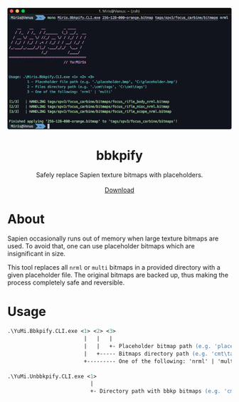<html>
    <p align="center">
        <img src="./SCREENSHOT.png">
    </p>
    <h1 align="center">bbkpify</h1>
    <p align="center">
        Safely replace Sapien texture bitmaps with placeholders.
        <br>
        <br>
        <a href="https://github.com/yumiris/bbkpify/releases/latest">Download</a>
    </p>
</html>

# About

Sapien occasionally runs out of memory when large texture bitmaps are used.
To avoid that, one can use placeholder bitmaps which are insignificant in size.

This tool replaces all `nrml` or `multi` bitmaps in a provided directory with a given placeholder file.
The original bitmaps are backed up, thus making the process completely safe and reversible.

# Usage

```ps
.\YuMi.Bbkpify.CLI.exe <1> <2> <3>
                        |   |   |
                        |   |   +- Placeholder bitmap path (e.g. 'placeholder.bmp')
                        |   +----- Bitmaps directory path (e.g. 'cmt\tags')
                        +--------- One of the following: 'nrml' | 'multi'

.\YuMi.Unbbkpify.CLI.exe <1>
                          |
                          +- Directory path with bbkp bitmaps (e.g. 'cmt\tags')
```
